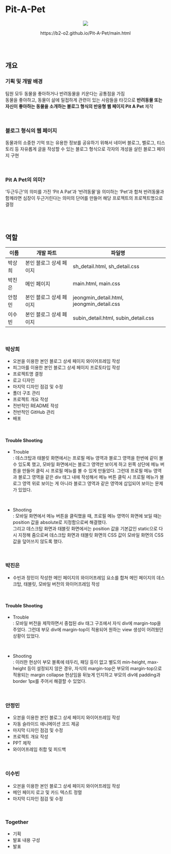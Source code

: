 # Pit-A-Pet
<div align="center">
  <img src="https://github.com/B2-O2/Pit-A-Pet/assets/66476874/513fae16-e775-4a1e-8a31-d0d5b073d76a">
  <br/>
  <p>https://b2-o2.github.io/Pit-A-Pet/main.html</p>
</div>

<br/>
<br/>

## 개요
### 기획 및 개발 배경
팀원 모두 동물을 좋아하거나 반려동물을 키운다는 공통점을 가짐  
동물을 좋아하고, 동물이 삶에 밀접하게 관련이 있는 사람들을 타깃으로 **반려동물 또는 자신이 좋아하는 동물을 소개하는 블로그 형식의 반응형 웹 페이지 Pit A Pet** 제작

<br/>

### 블로그 형식의 웹 페이지
동물과의 소중한 기억 또는 유용한 정보를 공유하기 위해서 네이버 블로그, 벨로그, 티스토리 등 자유롭게 글을 작성할 수 있는 블로그 형식으로 각자의 개성을 살린 블로그 페이지 구현

<br/>

### Pit A Pet의 의미?
‘두근두근’의 의미를 가진 ‘Pit A Pat’과 ‘반려동물’을 의미하는 ‘Pet’과 합쳐 반려동물과 함께라면 심장이 두근거린다는 의미의 단어를 만들어 해당 프로젝트의 프로젝트명으로 결정

<br/>
<br/>

## 역할
| 이름 | 개발 파트 | 파일명 |
| --- | --- | --- |
| 박상희 | 본인 블로그 상세 페이지 | sh_detail.html, sh_detail.css |
| 박진은 | 메인 페이지 | main.html, main.css |
| 안정민 | 본인 블로그 상세 페이지 | jeongmin_detail.html, jeongmin_detail.css |
| 이수빈 | 본인 블로그 상세 페이지 | subin_detail.html, subin_detail.css |

<br/>

### 박상희
- 오븐을 이용한 본인 블로그 상세 페이지 와이어프레임 작성
- 피그마를 이용한 본인 블로그 상세 페이지 프로토타입 작성
- 프로젝트명 결정
- 로고 디자인
- 마지막 디자인 점검 및 수정
- 폴더 구조 관리
- 프로젝트 개요 작성
- 전반적인 README 작성
- 전반적인 GitHub 관리
- 배포

<br/>

#### Trouble Shooting
- Trouble  
: 데스크탑과 태블릿 화면에서는 프로필 메뉴 영역과 블로그 영역을 한번에 같이 볼 수 있도록 했고, 모바일 화면에서는 블로그 영역만 보이게 하고 왼쪽 상단에 메뉴 버튼을 만들어 클릭 시 프로필 메뉴를 볼 수 있게 만들었다.
그런데 프로필 메뉴 영역과 블로그 영역을 같은 div 태그 내에 작성해서 메뉴 버튼 클릭 시 프로필 메뉴가 블로그 영역 위로 보이는 게 아니라 블로그 영역과 같은 영역에 삽입되어 보이는 문제가 있었다.  

<br/>

- Shooting  
: 모바일 화면에서 메뉴 버튼을 클릭했을 때, 프로필 메뉴 영역이 화면에 보일 때는 position 값을 absolute로 지정함으로써 해결했다.  
그리고 데스크탑 화면과 태블릿 화면에서는 position 값을 기본값인 static으로 다시 지정해 줌으로써 데스크탑 화면과 태블릿 화면의 CSS 값이 모바일 화면의 CSS 값을 덮어쓰지 않도록 했다.  

<br/>

### 박진은
- 수빈과 정민이 작성한 메인 페이지의 와이어프레임 요소를 합쳐 메인 페이지의 데스크탑, 태블릿, 모바일 버전의 와이어프레임 작성

<br/>

#### Trouble Shooting
- Trouble  
: 모바일 버전을 제작하면서 중첩된 div 태그 구조에서 자식 div에 margin-top을 주었다. 그런데 부모 div에 margin-top이 적용되어 원하는 view 생성이 어려웠던 상황이 있었다.

<br/>

- Shooting  
: 이러한 현상이 부모 블록에 테두리, 패딩 등이 없고 별도의 min-height, max-height 등이 설정되지 않은 경우, 자식의 margin-top은 부모의 margin-top으로 적용되는 margin collapse 현상임을 뒤늦게 인지하고 부모의 div에 padding과 border 1px를 주어서 해결할 수 있었다.

<br/>

### 안정민
- 오븐을 이용한 본인 블로그 상세 페이지 와이어프레임 작성
- 자동 슬라이드 애니메이션 코드 제공
- 마지막 디자인 점검 및 수정
- 프로젝트 개요 작성
- PPT 제작
- 와이어프레임 취합 및 피드백

<br/>

### 이수빈
- 오븐을 이용한 본인 블로그 상세 페이지 와이어프레임 작성
- 메인 페이지 로고 및 카드 텍스트 정렬
- 마지막 디자인 점검 및 수정

<br/>

### Together
- 기획
- 발표 내용 구성
- 발표
